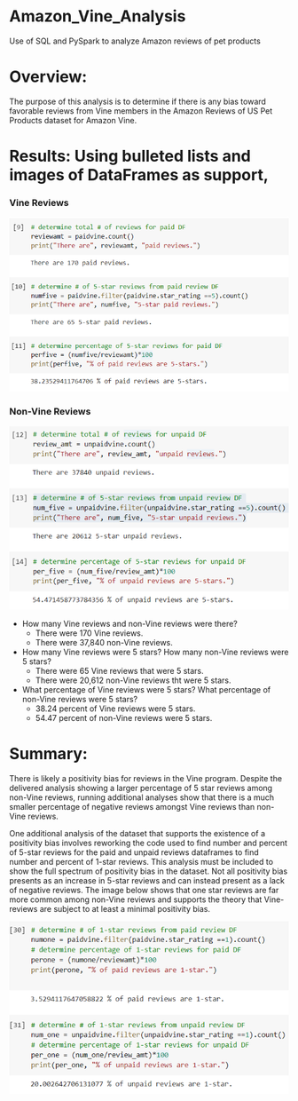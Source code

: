 # Amazon_Vine_Analysis
Use of SQL and PySpark to analyze Amazon reviews of pet products

# Overview:
The purpose of this analysis is to determine if there is any bias toward favorable reviews from Vine members in the Amazon Reviews of US Pet Products dataset for Amazon Vine.

# Results: Using bulleted lists and images of DataFrames as support,
### Vine Reviews
![Paid Results](https://github.com/marhanlang/Amazon_Vine_Analysis/blob/main/Paidresults.png)
### Non-Vine Reviews
![Unpaid Results](https://github.com/marhanlang/Amazon_Vine_Analysis/blob/main/Unpaidresults.png)
- How many Vine reviews and non-Vine reviews were there?
  - There were 170 Vine reviews.
  - There were 37,840 non-Vine reviews.
- How many Vine reviews were 5 stars? How many non-Vine reviews were 5 stars?
  - There were 65 Vine reviews that were 5 stars.
  - There were 20,612 non-Vine reviews tht were 5 stars.
- What percentage of Vine reviews were 5 stars? What percentage of non-Vine reviews were 5 stars?
  - 38.24 percent of Vine reviews were 5 stars.
  - 54.47 percent of non-Vine reviews were 5 stars.

# Summary: 
There is likely a positivity bias for reviews in the Vine program. Despite the delivered analysis showing a larger percentage of 5 star reviews among non-Vine reviews, running additional analyses show that there is a much smaller percentage of negative reviews amongst Vine reviews than non-Vine reviews. 

One additional analysis of the dataset that supports the existence of a positivity bias involves reworking the code used to find number and percent of 5-star reviews for the paid and unpaid reviews dataframes to find number and percent of 1-star reviews. This analysis must be included to show the full spectrum of positivity bias in the dataset. Not all positivity bias presents as an increase in 5-star reviews and can instead present as a lack of negative reviews. The image below shows that one star reviews are far more common among non-Vine reviews and supports the theory that Vine-reviews are subject to at least a minimal positivity bias. 

![One-Star Results](https://github.com/marhanlang/Amazon_Vine_Analysis/blob/main/oneStarResults.png)
